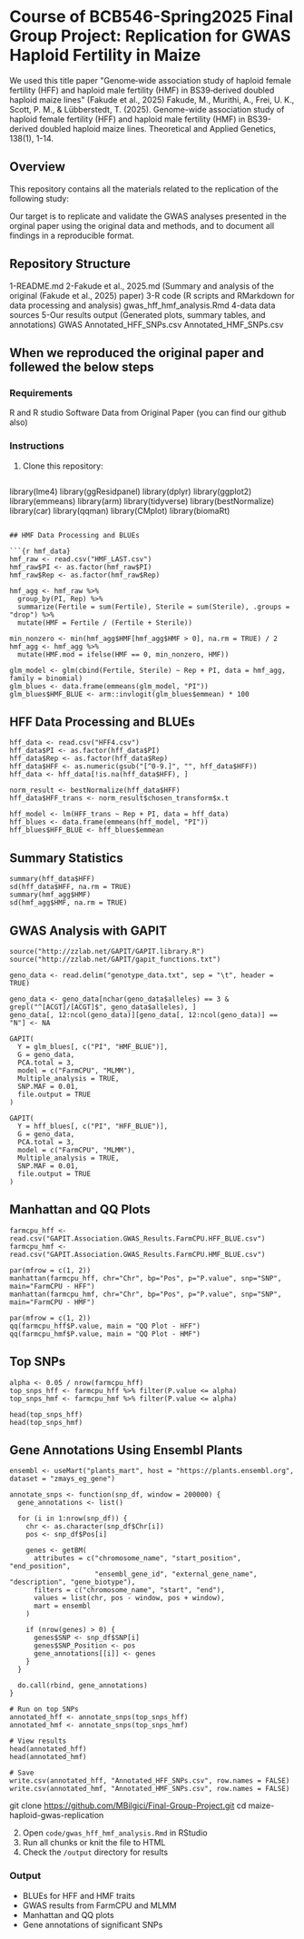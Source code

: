 # Course of BCB546-Spring2025 Final Group Project: Replication for GWAS Haploid Fertility in Maize
We used this title paper "Genome‑wide association study of haploid female fertility (HFF) and haploid male fertility (HMF) in BS39‑derived doubled haploid maize lines" (Fakude et al., 2025)
Fakude, M., Murithi, A., Frei, U. K., Scott, P. M., & Lübberstedt, T. (2025). Genome-wide association study of haploid female fertility (HFF) and haploid male fertility (HMF) in BS39-derived doubled haploid maize lines. Theoretical and Applied Genetics, 138(1), 1-14.
## Overview
This repository contains all the materials related to the replication of the following study:

Our target is to replicate and validate the GWAS analyses presented in the orginal paper using the original data and methods, and to document all findings in a reproducible format.

## Repository Structure
1-README.md
2-Fakude et al., 2025.md (Summary and analysis of the original (Fakude et al., 2025) paper)
3-R code (R scripts and RMarkdown for data processing and analysis)
gwas_hff_hmf_analysis.Rmd
4-data
data sources
5-Our results output (Generated plots, summary tables, and annotations)
GWAS
Annotated_HFF_SNPs.csv
Annotated_HMF_SNPs.csv

## When we reproduced the original paper and follewed the below steps

### Requirements
R and R studio Software
Data from Original Paper (you can find our github also)

### Instructions
1. Clone this repository:
   ```{r libraries}
library(lme4)
library(ggResidpanel)
library(dplyr)
library(ggplot2)
library(emmeans)
library(arm)
library(tidyverse)
library(bestNormalize)
library(car)
library(qqman)
library(CMplot)
library(biomaRt)
```

## HMF Data Processing and BLUEs

```{r hmf_data}
hmf_raw <- read.csv("HMF_LAST.csv")
hmf_raw$PI <- as.factor(hmf_raw$PI)
hmf_raw$Rep <- as.factor(hmf_raw$Rep)

hmf_agg <- hmf_raw %>%
  group_by(PI, Rep) %>%
  summarize(Fertile = sum(Fertile), Sterile = sum(Sterile), .groups = "drop") %>%
  mutate(HMF = Fertile / (Fertile + Sterile))

min_nonzero <- min(hmf_agg$HMF[hmf_agg$HMF > 0], na.rm = TRUE) / 2
hmf_agg <- hmf_agg %>%
  mutate(HMF.mod = ifelse(HMF == 0, min_nonzero, HMF))

glm_model <- glm(cbind(Fertile, Sterile) ~ Rep + PI, data = hmf_agg, family = binomial)
glm_blues <- data.frame(emmeans(glm_model, "PI"))
glm_blues$HMF_BLUE <- arm::invlogit(glm_blues$emmean) * 100
```

## HFF Data Processing and BLUEs

```{r hff_data}
hff_data <- read.csv("HFF4.csv")
hff_data$PI <- as.factor(hff_data$PI)
hff_data$Rep <- as.factor(hff_data$Rep)
hff_data$HFF <- as.numeric(gsub("[^0-9.]", "", hff_data$HFF))
hff_data <- hff_data[!is.na(hff_data$HFF), ]

norm_result <- bestNormalize(hff_data$HFF)
hff_data$HFF_trans <- norm_result$chosen_transform$x.t

hff_model <- lm(HFF_trans ~ Rep + PI, data = hff_data)
hff_blues <- data.frame(emmeans(hff_model, "PI"))
hff_blues$HFF_BLUE <- hff_blues$emmean
```

## Summary Statistics

```{r summary_stats}
summary(hff_data$HFF)
sd(hff_data$HFF, na.rm = TRUE)
summary(hmf_agg$HMF)
sd(hmf_agg$HMF, na.rm = TRUE)
```

## GWAS Analysis with GAPIT

```{r gapit_gwas, eval=FALSE}
source("http://zzlab.net/GAPIT/GAPIT.library.R")
source("http://zzlab.net/GAPIT/gapit_functions.txt")

geno_data <- read.delim("genotype_data.txt", sep = "\t", header = TRUE)

geno_data <- geno_data[nchar(geno_data$alleles) == 3 & grepl("^[ACGT]/[ACGT]$", geno_data$alleles), ]
geno_data[, 12:ncol(geno_data)][geno_data[, 12:ncol(geno_data)] == "N"] <- NA

GAPIT(
  Y = glm_blues[, c("PI", "HMF_BLUE")],
  G = geno_data,
  PCA.total = 3,
  model = c("FarmCPU", "MLMM"),
  Multiple_analysis = TRUE,
  SNP.MAF = 0.01,
  file.output = TRUE
)

GAPIT(
  Y = hff_blues[, c("PI", "HFF_BLUE")],
  G = geno_data,
  PCA.total = 3,
  model = c("FarmCPU", "MLMM"),
  Multiple_analysis = TRUE,
  SNP.MAF = 0.01,
  file.output = TRUE
)
```

## Manhattan and QQ Plots

```{r manhattan_plots, fig.width=10, fig.height=6}
farmcpu_hff <- read.csv("GAPIT.Association.GWAS_Results.FarmCPU.HFF_BLUE.csv")
farmcpu_hmf <- read.csv("GAPIT.Association.GWAS_Results.FarmCPU.HMF_BLUE.csv")

par(mfrow = c(1, 2))
manhattan(farmcpu_hff, chr="Chr", bp="Pos", p="P.value", snp="SNP", main="FarmCPU - HFF")
manhattan(farmcpu_hmf, chr="Chr", bp="Pos", p="P.value", snp="SNP", main="FarmCPU - HMF")
```

```{r qq_plots, fig.width=10, fig.height=5}
par(mfrow = c(1, 2))
qq(farmcpu_hff$P.value, main = "QQ Plot - HFF")
qq(farmcpu_hmf$P.value, main = "QQ Plot - HMF")
```

## Top SNPs

```{r top_snps}
alpha <- 0.05 / nrow(farmcpu_hff)
top_snps_hff <- farmcpu_hff %>% filter(P.value <= alpha)
top_snps_hmf <- farmcpu_hmf %>% filter(P.value <= alpha)

head(top_snps_hff)
head(top_snps_hmf)
```

## Gene Annotations Using Ensembl Plants

```{r gene_annotation}
ensembl <- useMart("plants_mart", host = "https://plants.ensembl.org", dataset = "zmays_eg_gene")

annotate_snps <- function(snp_df, window = 200000) {
  gene_annotations <- list()

  for (i in 1:nrow(snp_df)) {
    chr <- as.character(snp_df$Chr[i])
    pos <- snp_df$Pos[i]

    genes <- getBM(
      attributes = c("chromosome_name", "start_position", "end_position", 
                     "ensembl_gene_id", "external_gene_name", "description", "gene_biotype"),
      filters = c("chromosome_name", "start", "end"),
      values = list(chr, pos - window, pos + window),
      mart = ensembl
    )

    if (nrow(genes) > 0) {
      genes$SNP <- snp_df$SNP[i]
      genes$SNP_Position <- pos
      gene_annotations[[i]] <- genes
    }
  }

  do.call(rbind, gene_annotations)
}

# Run on top SNPs
annotated_hff <- annotate_snps(top_snps_hff)
annotated_hmf <- annotate_snps(top_snps_hmf)

# View results
head(annotated_hff)
head(annotated_hmf)

# Save
write.csv(annotated_hff, "Annotated_HFF_SNPs.csv", row.names = FALSE)
write.csv(annotated_hmf, "Annotated_HMF_SNPs.csv", row.names = FALSE)
```
  git clone https://github.com/MBilgici/Final-Group-Project.git
  cd maize-haploid-gwas-replication

2. Open `code/gwas_hff_hmf_analysis.Rmd` in RStudio
3. Run all chunks or knit the file to HTML
4. Check the `/output` directory for results

### Output
- BLUEs for HFF and HMF traits
- GWAS results from FarmCPU and MLMM
- Manhattan and QQ plots
- Gene annotations of significant SNPs

